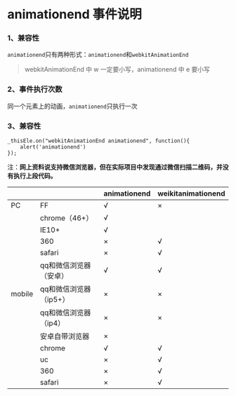 # animationend  事件说明   

### 1、兼容性

`animationend`只有两种形式：`animationend`和`webkitAnimationEnd`

>webkitAnimationEnd  中 w 一定要小写，animationend  中 e 要小写

### 2、事件执行次数

同一个元素上的动画，`animationend`只执行一次

### 3、兼容性

```
_thisEle.on("webkitAnimationEnd animationend", function(){
    alert('animationend')
});
```

注：**网上资料说支持微信浏览器，但在实际项目中发现通过微信扫描二维码，并没有执行上段代码。**

|        |                | animationend | weikitanimationend |
| ------ | -------------- | ------------ | ------------------ |
| PC     | FF             | √            | ×                  |
|        | chrome（46+）    | √            |                    |
|        | IE10+          | √            |                    |
|        | 360            | ×            | √                  |
|        | safari         | ×            | √                  |
|        | qq和微信浏览器（安卓）   | √            | √                  |
| mobile | qq和微信浏览器（ip5+） | ×            | ×                  |
|        | qq和微信浏览器（ip4）  | ×            | ×                  |
|        | 安卓自带浏览器        | ×            |                    |
|        | chrome         | √            | √                  |
|        | uc             | ×            | √                  |
|        | 360            | ×            | √                  |
|        | safari         | ×            | √                  |